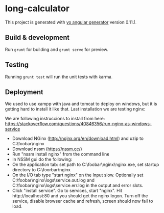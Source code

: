 # long-calculator

This project is generated with [yo angular generator](https://github.com/yeoman/generator-angular)
version 0.11.1.

## Build & development

Run `grunt` for building and `grunt serve` for preview.

## Testing

Running `grunt test` will run the unit tests with karma.

## Deployment

We used to use xampp with java and tomcat to deploy on windows, but it is getting hard to install it like that. Last installation we are testing nginx:

We are following instruccions to install from here: https://stackoverflow.com/questions/40846356/run-nginx-as-windows-service

- Download NGinx (http://nginx.org/en/download.html) and uzip to C:\foobar\nginx
- Download nssm (https://nssm.cc/)
- Run "nssm install nginx" from the command line
- In NSSM gui do the following:
- On the application tab: set path to C:\foobar\nginx\nginx.exe, set startup directory to C:\foorbar\nginx
- On the I/O tab type "start nginx" on the Input slow. Optionally set C:\foobar\nginx\logs\service.out.log and C:\foobar\nginx\logs\service.err.log in the output and error slots.
- Click "install service". Go to services, start "nginx". Hit http://localhost:80 and you should get the nginx logon. Turn off the service, disable browser cache and refresh, screen should now fail to load.

